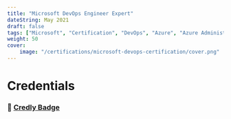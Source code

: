 ```yaml
---
title: "Microsoft DevOps Engineer Expert"
dateString: May 2021
draft: false
tags: ["Microsoft", "Certification", "DevOps", "Azure", "Azure Administrator", "DevOps Engineer"]
weight: 50
cover:
    image: "/certifications/microsoft-devops-certification/cover.png"
---
```


# Credentials

### 🔗 [Credly Badge](https://www.credly.com/badges/7e77a721-03e1-4a55-89c4-b6566a77ebb9/public_url)
